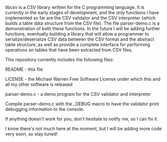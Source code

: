 libcsv is a CSV library written for the C programming language. It is
currently in the early stages of development, and the only functions I
have implemented so far are the CSV validator and the CSV interpreter
(which builds a table data structure from the CSV file). The file
parser-demo.c is a demonstration of both these functions. In the future
I will be adding further functions, eventually building a library that
will allow a programmer to serialize/deserialize CSV data between the CSV
format and the abstract table structure, as well as provide a complete
interface for performing operations on tables that have been extracted
from CSV files.


This repository currently includes the following files:

README - this file

LICENSE - the Michael Warren Free Software License under which this and
all my other software is released

parser-demo.c - a demo program for the CSV validator and interpreter


Compile parser-demo.c with the _DEBUG macro to have the validator print
debugging information to the console.

If anything doesn't work for you, don't hesitate to notify me, so I can
fix it.


I know there's not much here at the moment, but I will be adding more
code very soon, so stay tuned!
